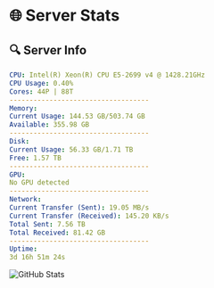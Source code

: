 # 🌐 Server Stats
## 🔍 Server Info
```yaml
CPU: Intel(R) Xeon(R) CPU E5-2699 v4 @ 1428.21GHz
CPU Usage: 0.40%
Cores: 44P | 88T
-----------------------------------
Memory:
Current Usage: 144.53 GB/503.74 GB
Available: 355.98 GB
-----------------------------------
Disk:
Current Usage: 56.33 GB/1.71 TB
Free: 1.57 TB
-----------------------------------
GPU:
No GPU detected
-----------------------------------
Network:
Current Transfer (Sent): 19.05 MB/s
Current Transfer (Received): 145.20 KB/s
Total Sent: 7.56 TB
Total Received: 81.42 GB
-----------------------------------
Uptime:
3d 16h 51m 24s
```
![GitHub Stats](https://img.shields.io/badge/Updated-2025-03-11_14:14:13-blue)